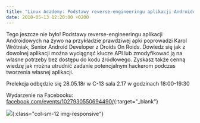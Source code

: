 ```yaml
---
title: "Linux Academy: Podstawy reverse-engineeringu aplikacji Androidowych"
date: 2018-05-13 12:20:00 +0200
---
```


Tego jeszcze nie było! Podstawy reverse-engineeringu aplikacji Androidowych na żywo na przykładzie prawdziwej apki poprowadzi Karol Wrótniak, Senior Android Developer z Droids On Roids. Dowiedz się jak z dowolnej aplikacji można wyciągnąć klucze API lub zmodyfikować ją na własne potrzeby bez dostępu do kodu źródłowego. Zyskasz także cenną wiedzę jak można utrudnić zadanie potencjalnym hackerom podczas tworzenia własnej aplikacji.

Prelekcja odbędzie się 28.05.18r w C-13 sala 2.17 w godzinach 18:00-19:30

Wydarzenie na Facebooku:
<br>
[facebook.com/events/1027930550694490/](https://web.facebook.com/events/1027930550694490/){:target="_blank"}

![](blog/la-android-hack.jpg){:class="col-sm-12 img-responsive"}
